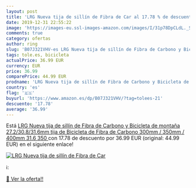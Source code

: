 ```yaml
---
layout: post
title: 'LRG Nueva tija de sillín de Fibra de Car al 17.78 % de descuento'
date: 2019-12-31 22:55:22
image: 'https://images-eu.ssl-images-amazon.com/images/I/31p78DpCLdL._SL200_.jpg'
comments: true
category: ofertas
author: ring
slug: 'B07J321VHV-es LRG Nueva tija de sillín de Fibra de Carbono y Bicicleta...'
tags: tole.es, bicicleta
actualPrice: 36.99 EUR
currency: EUR
price: 36.99
comparePrice: 44.99 EUR
prodname: 'LRG Nueva tija de sillín de Fibra de Carbono y Bicicleta de montaña 27.2/30.8/31.6mm tija de Bicicleta de Fibra de Carbono 300mm / 350mm / 400mm  31.6  350 '
country: 'es'
flag: '🇪🇸'
buyurl: 'https://www.amazon.es/dp/B07J321VHV/?tag=tolees-21'
descuento: '17.78'
average: '36.99'
---
```


Está [LRG Nueva tija de sillín de Fibra de Carbono y Bicicleta de montaña 27.2/30.8/31.6mm tija de Bicicleta de Fibra de Carbono 300mm / 350mm / 400mm  31.6  350 ](https://www.amazon.es/dp/B07J321VHV/?tag=tolees-21) con 17.78 de descuento por 36.99 EUR (original: 44.99 EUR) en el siguiente enlace!

[![LRG Nueva tija de sillín de Fibra de Car](https://images-eu.ssl-images-amazon.com/images/I/31p78DpCLdL._SL200_.jpg)](https://www.amazon.es/dp/B07J321VHV/?tag=tolees-21)

ℹ️:


[🛒 Ver la oferta!!](https://www.amazon.es/dp/B07J321VHV/?tag=tolees-21)
